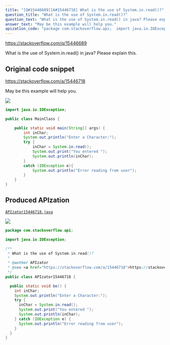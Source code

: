```yaml
---
title: "[Q#15446689][A#15446718] What is the use of System.in.read()?"
question_title: "What is the use of System.in.read()?"
question_text: "What is the use of System.in.read() in java? Please explain this."
answer_text: "May be this example will help you."
apization_code: "package com.stackoverflow.api;  import java.io.IOException;  /**  * What is the use of System.in.read()?  *  * @author APIzator  * @see <a href=\"https://stackoverflow.com/a/15446718\">https://stackoverflow.com/a/15446718</a>  */ public class APIzator15446718 {    public static void be() {     int inChar;     System.out.println(\"Enter a Character:\");     try {       inChar = System.in.read();       System.out.print(\"You entered \");       System.out.println(inChar);     } catch (IOException e) {       System.out.println(\"Error reading from user\");     }   } }"
---
```


https://stackoverflow.com/q/15446689

What is the use of System.in.read() in java?
Please explain this.



## Original code snippet

https://stackoverflow.com/a/15446718

May be this example will help you.

<div class="code-logo"><img src="/stackoverflow.png" /></div>

```java
import java.io.IOException;

public class MainClass {

    public static void main(String[] args) {
        int inChar;
        System.out.println("Enter a Character:");
        try {
            inChar = System.in.read();
            System.out.print("You entered ");
            System.out.println(inChar);
        }
        catch (IOException e){
            System.out.println("Error reading from user");
        }
    }
}
```

## Produced APIzation

[`APIzator15446718.java`](https://github.com/blind-papers/apization-temp-data/raw/main/search/APIzator15446718.java)

<div class="code-logo"><img src="/apizator.png" /></div>

```java
package com.stackoverflow.api;

import java.io.IOException;

/**
 * What is the use of System.in.read()?
 *
 * @author APIzator
 * @see <a href="https://stackoverflow.com/a/15446718">https://stackoverflow.com/a/15446718</a>
 */
public class APIzator15446718 {

  public static void be() {
    int inChar;
    System.out.println("Enter a Character:");
    try {
      inChar = System.in.read();
      System.out.print("You entered ");
      System.out.println(inChar);
    } catch (IOException e) {
      System.out.println("Error reading from user");
    }
  }
}

```